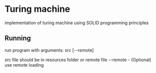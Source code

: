 # Turing machine

implementation of turing machine using SOLID programming principles

## Running

run program with arguments: src [--remote]

src file should be in resources folder or remote file
--remote - (Optional) use remote loading